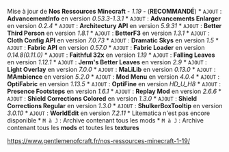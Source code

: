 Mise à jour de **Nos Ressources Minecraft** - *1.19* - (__RECOMMANDÉ__)
	* `AJOUT` : **AdvancementInfo** en version *0.53.3-1.3.1*
	* `AJOUT` : **Advancements Enlarger** en version *0.2.4*
	* `AJOUT` : **Architectury API** en version *5.9.31*
	* `AJOUT` : **Better Third Person** en version *1.8.1*
	* `AJOUT` : **BetterF3** en version *1.3.1*
	* `AJOUT` : **Cloth Config API** en version *7.0.73*
	* `AJOUT` : **Dramatic Skys** en version *1.5*
	* `AJOUT` : **Fabric API** en version *0.57.0*
	* `AJOUT` : **Fabric Loader** en version *0.14.8(0.11.0)*
	* `AJOUT` : **Faithful 32x** en version *1.19*
	* `AJOUT` : **Falling Leaves** en version *1.12.1*
	* `AJOUT` : **Jerm's Better Leaves** en version *2.9*
	* `AJOUT` : **Light Overlay** en version *7.0.0*
	* `AJOUT` : **MaLiLib** en version *0.13.0*
	* `AJOUT` : **MAmbience** en version *5.2.0*
	* `AJOUT` : **Mod Menu** en version *4.0.4*
	* `AJOUT` : **OptiFabric** en version *1.13.5*
	* `AJOUT` : **OptiFine** en version *HD_U_H8*
	* `AJOUT` : **Presence Footsteps** en version *1.6.1*
	* `AJOUT` : **Replay Mod** en version *2.6.6*
	* `AJOUT` : **Shield Corrections Colored** en version *1.3.0*
	* `AJOUT` : **Shield Corrections Regular** en version *1.3.0*
	* `AJOUT` : **ShulkerBoxTooltip** en version *3.0.10*
	* `AJOUT` : **WorldEdit** en version *7.2.11*
	* Litematica n'est pas encore disponible
	* `M à J` : Archive contenant tous les mods
	* `M à J` : Archive contenant tous les **mods** et toutes les **textures**

https://www.gentlemenofcraft.fr/nos-ressources-minecraft-1-19/
